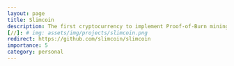 ```yaml
---
layout: page
title: Slimcoin
description: The first cryptocurrency to implement Proof-of-Burn mining as its consensus mechanism. Its goal is to lower barriers for entry, while still maintaining a high level of security.
[//]: # img: assets/img/projects/slimcoin.png
redirect: https://github.com/slimcoin/slimcoin
importance: 5
category: personal
---
```

